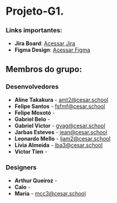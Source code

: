 # Projeto-G1. 
 ### Links importantes:
  - **Jira Board**: [Acessar Jira](https://leonardojadm.atlassian.net/jira/software/projects/KAN/boards/1)
  - **Figma Design**: [Acessar Figma]()

## Membros do grupo:

### Desenvolvedores
  - **Aline Takakura** - [amt2@cesar.school](mailto:amt2@cesar.school)
  - **Felipe Santos** - [fsfmf@cesar.school](mailto:fsfmf@cesar.school)
  - **Felipe Moxotó** - 
  - **Gabriel Belo** - 
  - **Gabriel Victor** - [gvag@cesar.school](mailto:gvag@cesar.school)
  - **Jarbas Esteves** - [jean@cesar.school](mailto:jean@cesar.school)
  - **Leonardo Mello** - [ljam2@cesar.school](mailto:ljam2@cesar.school)
  - **Lívia Almeida** - [lba3@cesar.school](mailto:lba3@cesar.school)
  - **Victor Tien** -

### Designers
  - **Arthur Queiroz** - 
  - **Caio** - 
  - **Maria** - [mcc3@cesar.school](mailto:mcc3@cesar.school)
